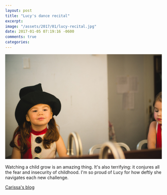 ```yaml
---
layout: post
title: "Lucy's dance recital"
excerpt: 
image: "/assets/2017/01/lucy-recital.jpg"
date: 2017-01-05 07:19:16 -0600
comments: true
categories: 
---
```


![](/assets/2017/01/lucy-recital.jpg)

Watching a child grow is an amazing thing. It's also terrifying: it conjures all the fear and insecurity of childhood. I'm so proud of Lucy for how deftly she navigates each new challenge. 

[Carissa's blog](http://carissabyers.com/blog/2016/12/lucys-winter-dance-recital)
